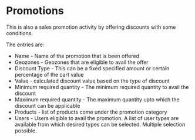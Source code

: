 # Promotions

This is also a sales promotion activity by offering discounts with some conditions.

The entries are:
* Name - Name of the promotion that is been offered
* Geozones - Geozones that are eligible to avail the offer
* Discount Type - This can be a fixed specified amount or certain percentage of the cart value
* Value - calculated discount value based on the type of discount
* Minimum required quantity - The minimum required quantity to avail the discount
* Maximum required quantity - The maximum quantity upto which the discount can be applicable
* Products - list of products come under the promotion category
* Users - Users eligible to avail the promotion. A list of user types are available from which desired types can be selected. Multiple selection possible.
